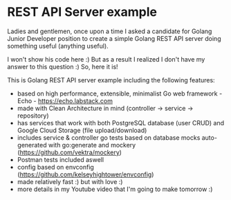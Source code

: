 # REST API Server example
Ladies and gentlemen, once upon a time I asked a candidate for Golang Junior Developer position to create a simple Golang REST API server doing something useful (anything useful).

I won't show his code here :) But as a result I realized I don't have my answer to this question :) So, here it is!

This is Golang REST API server example including the following features:
- based on high performance, extensible, minimalist Go web framework - Echo - https://echo.labstack.com 
- made with Clean Architecture in mind (controller -> service -> repository)
- has services that work with both PostgreSQL database (user CRUD) and Google Cloud Storage (file upload/download)
- includes service & controller go tests based on database mocks auto-generated with go:generate and mockery (https://github.com/vektra/mockery)
- Postman tests included aswell
- config based on envconfig (https://github.com/kelseyhightower/envconfig)
- made relatively fast :) but with love :)
- more details in my Youtube video that I'm going to make tomorrow :)
